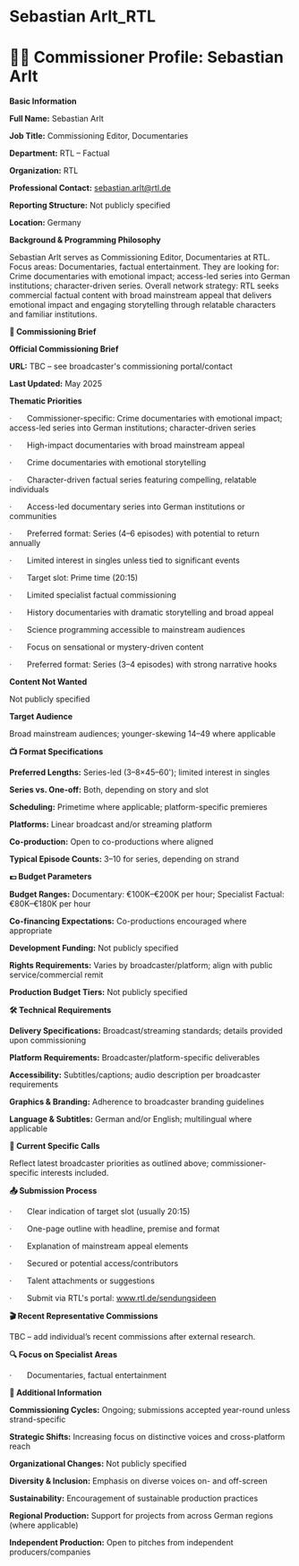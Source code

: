 # Sebastian Arlt_RTL

# 🧑‍💼 Commissioner Profile: Sebastian Arlt

**Basic Information**

**Full Name:** Sebastian Arlt

**Job Title:** Commissioning Editor, Documentaries

**Department:** RTL – Factual

**Organization:** RTL

**Professional Contact:** sebastian.arlt@rtl.de

**Reporting Structure:** Not publicly specified

**Location:** Germany

**Background & Programming Philosophy**

Sebastian Arlt serves as Commissioning Editor, Documentaries at RTL. Focus areas: Documentaries, factual entertainment. They are looking for: Crime documentaries with emotional impact; access-led series into German institutions; character-driven series. Overall network strategy: RTL seeks commercial factual content with broad mainstream appeal that delivers emotional impact and engaging storytelling through relatable characters and familiar institutions.

**📄 Commissioning Brief**

**Official Commissioning Brief**

**URL:** TBC – see broadcaster's commissioning portal/contact

**Last Updated:** May 2025

**Thematic Priorities**

·       Commissioner-specific: Crime documentaries with emotional impact; access-led series into German institutions; character-driven series

·       High-impact documentaries with broad mainstream appeal

·       Crime documentaries with emotional storytelling

·       Character-driven factual series featuring compelling, relatable individuals

·       Access-led documentary series into German institutions or communities

·       Preferred format: Series (4–6 episodes) with potential to return annually

·       Limited interest in singles unless tied to significant events

·       Target slot: Prime time (20:15)

·       Limited specialist factual commissioning

·       History documentaries with dramatic storytelling and broad appeal

·       Science programming accessible to mainstream audiences

·       Focus on sensational or mystery-driven content

·       Preferred format: Series (3–4 episodes) with strong narrative hooks

**Content Not Wanted**

Not publicly specified

**Target Audience**

Broad mainstream audiences; younger-skewing 14–49 where applicable

**📺 Format Specifications**

**Preferred Lengths:** Series-led (3–8×45–60'); limited interest in singles

**Series vs. One-off:** Both, depending on story and slot

**Scheduling:** Primetime where applicable; platform-specific premieres

**Platforms:** Linear broadcast and/or streaming platform

**Co-production:** Open to co-productions where aligned

**Typical Episode Counts:** 3–10 for series, depending on strand

**💷 Budget Parameters**

**Budget Ranges:** Documentary: €100K–€200K per hour; Specialist Factual: €80K–€180K per hour

**Co-financing Expectations:** Co-productions encouraged where appropriate

**Development Funding:** Not publicly specified

**Rights Requirements:** Varies by broadcaster/platform; align with public service/commercial remit

**Production Budget Tiers:** Not publicly specified

**🛠️ Technical Requirements**

**Delivery Specifications:** Broadcast/streaming standards; details provided upon commissioning

**Platform Requirements:** Broadcaster/platform-specific deliverables

**Accessibility:** Subtitles/captions; audio description per broadcaster requirements

**Graphics & Branding:** Adherence to broadcaster branding guidelines

**Language & Subtitles:** German and/or English; multilingual where applicable

**📢 Current Specific Calls**

Reflect latest broadcaster priorities as outlined above; commissioner-specific interests included.

**📤 Submission Process**

·       Clear indication of target slot (usually 20:15)

·       One-page outline with headline, premise and format

·       Explanation of mainstream appeal elements

·       Secured or potential access/contributors

·       Talent attachments or suggestions

·       Submit via RTL's portal: www.rtl.de/sendungsideen

**🎬 Recent Representative Commissions**

TBC – add individual’s recent commissions after external research.

**🔍 Focus on Specialist Areas**

·       Documentaries, factual entertainment

**📅 Additional Information**

**Commissioning Cycles:** Ongoing; submissions accepted year-round unless strand-specific

**Strategic Shifts:** Increasing focus on distinctive voices and cross-platform reach

**Organizational Changes:** Not publicly specified

**Diversity & Inclusion:** Emphasis on diverse voices on- and off-screen

**Sustainability:** Encouragement of sustainable production practices

**Regional Production:** Support for projects from across German regions (where applicable)

**Independent Production:** Open to pitches from independent producers/companies